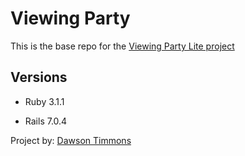 # Viewing Party

This is the base repo for the [Viewing Party Lite project](https://backend.turing.edu/module3/projects/viewing_party_lite)

## Versions

- Ruby 3.1.1

- Rails 7.0.4

Project by: [Dawson Timmons](https://github.com/DMTimmons1)
